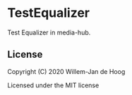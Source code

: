 # TestEqualizer

Test Equalizer in media-hub.

## License

Copyright (C) 2020  Willem-Jan de Hoog

Licensed under the MIT license
